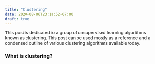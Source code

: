 ```yaml
---
title: "Clustering"
date: 2020-08-06T23:18:52-07:00
draft: true
---
```

This post is dedicated to a group of unsupervised learning algorithms known as clustering. This post can be used mostly as a reference and a condensed outline of various clustering algorithms available today.

### What is clustering?
